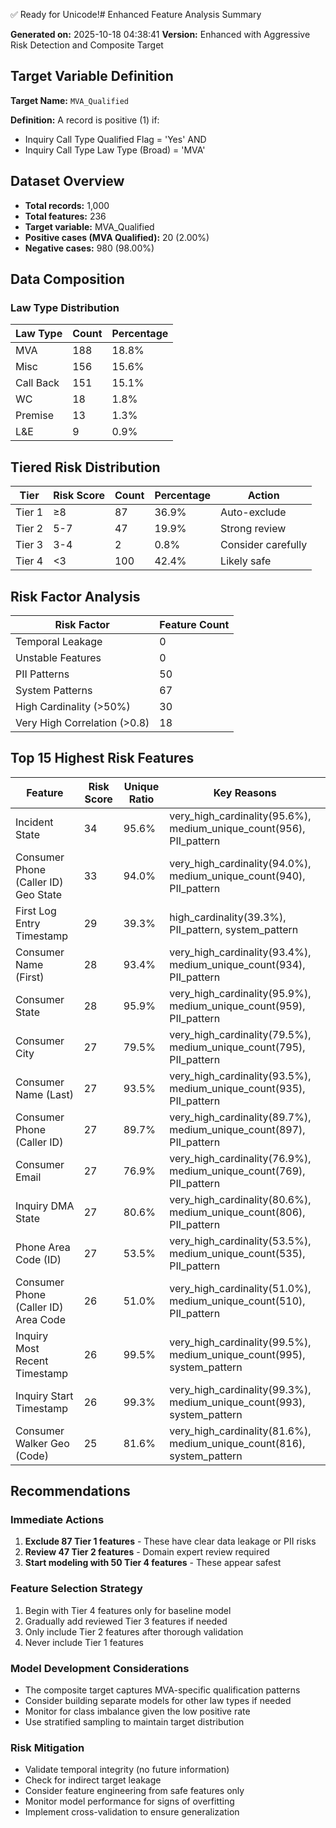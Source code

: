 ✅ Ready for Unicode!# Enhanced Feature Analysis Summary

**Generated on:** 2025-10-18 04:38:41
**Version:** Enhanced with Aggressive Risk Detection and Composite Target

## Target Variable Definition

**Target Name:** `MVA_Qualified`

**Definition:** A record is positive (1) if:
- Inquiry Call Type Qualified Flag = 'Yes' AND
- Inquiry Call Type Law Type (Broad) = 'MVA'

## Dataset Overview

- **Total records:** 1,000
- **Total features:** 236
- **Target variable:** MVA_Qualified
- **Positive cases (MVA Qualified):** 20 (2.00%)
- **Negative cases:** 980 (98.00%)

## Data Composition

### Law Type Distribution

| Law Type | Count | Percentage |
|----------|-------|------------|
| MVA | 188 | 18.8% |
| Misc | 156 | 15.6% |
| Call Back | 151 | 15.1% |
| WC | 18 | 1.8% |
| Premise | 13 | 1.3% |
| L&E | 9 | 0.9% |

## Tiered Risk Distribution

| Tier | Risk Score | Count | Percentage | Action |
|------|------------|-------|------------|--------|
| Tier 1 | ≥8 | 87 | 36.9% | Auto-exclude |
| Tier 2 | 5-7 | 47 | 19.9% | Strong review |
| Tier 3 | 3-4 | 2 | 0.8% | Consider carefully |
| Tier 4 | <3 | 100 | 42.4% | Likely safe |

## Risk Factor Analysis

| Risk Factor | Feature Count |
|------------|---------------|
| Temporal Leakage | 0 |
| Unstable Features | 0 |
| PII Patterns | 50 |
| System Patterns | 67 |
| High Cardinality (>50%) | 30 |
| Very High Correlation (>0.8) | 18 |

## Top 15 Highest Risk Features

| Feature | Risk Score | Unique Ratio | Key Reasons |
|---------|------------|--------------|-------------|
| Incident State | 34 | 95.6% | very_high_cardinality(95.6%), medium_unique_count(956), PII_pattern |
| Consumer Phone (Caller ID) Geo State | 33 | 94.0% | very_high_cardinality(94.0%), medium_unique_count(940), PII_pattern |
| First Log Entry Timestamp | 29 | 39.3% | high_cardinality(39.3%), PII_pattern, system_pattern |
| Consumer Name (First) | 28 | 93.4% | very_high_cardinality(93.4%), medium_unique_count(934), PII_pattern |
| Consumer State | 28 | 95.9% | very_high_cardinality(95.9%), medium_unique_count(959), PII_pattern |
| Consumer City | 27 | 79.5% | very_high_cardinality(79.5%), medium_unique_count(795), PII_pattern |
| Consumer Name (Last) | 27 | 93.5% | very_high_cardinality(93.5%), medium_unique_count(935), PII_pattern |
| Consumer Phone (Caller ID) | 27 | 89.7% | very_high_cardinality(89.7%), medium_unique_count(897), PII_pattern |
| Consumer Email | 27 | 76.9% | very_high_cardinality(76.9%), medium_unique_count(769), PII_pattern |
| Inquiry DMA State | 27 | 80.6% | very_high_cardinality(80.6%), medium_unique_count(806), PII_pattern |
| Phone Area Code (ID) | 27 | 53.5% | very_high_cardinality(53.5%), medium_unique_count(535), PII_pattern |
| Consumer Phone (Caller ID) Area Code | 26 | 51.0% | very_high_cardinality(51.0%), medium_unique_count(510), PII_pattern |
| Inquiry Most Recent Timestamp | 26 | 99.5% | very_high_cardinality(99.5%), medium_unique_count(995), system_pattern |
| Inquiry Start Timestamp | 26 | 99.3% | very_high_cardinality(99.3%), medium_unique_count(993), system_pattern |
| Consumer Walker Geo (Code) | 25 | 81.6% | very_high_cardinality(81.6%), medium_unique_count(816), system_pattern |

## Recommendations

### Immediate Actions

1. **Exclude 87 Tier 1 features** - These have clear data leakage or PII risks
2. **Review 47 Tier 2 features** - Domain expert review required
3. **Start modeling with 50 Tier 4 features** - These appear safest

### Feature Selection Strategy

1. Begin with Tier 4 features only for baseline model
2. Gradually add reviewed Tier 3 features if needed
3. Only include Tier 2 features after thorough validation
4. Never include Tier 1 features

### Model Development Considerations

- The composite target captures MVA-specific qualification patterns
- Consider building separate models for other law types if needed
- Monitor for class imbalance given the low positive rate
- Use stratified sampling to maintain target distribution

### Risk Mitigation

- Validate temporal integrity (no future information)
- Check for indirect target leakage
- Consider feature engineering from safe features only
- Monitor model performance for signs of overfitting
- Implement cross-validation to ensure generalization
